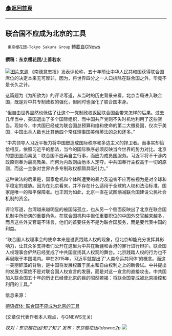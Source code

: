 ###  [:house:返回首頁](https://github.com/ourhimalayas/txt)
---


## 联合国不应成为北京的工具
` 東京櫻花団-Tokyo Sakura Group` [轉載自GNews](https://gnews.org/zh-hans/1613947/)

#### 撰稿：东京樱花团/上善若水
![](https://assets.gnews.org/wp-content/uploads/2021/10/12.gif)[图片来源](https://www.un.org/zh/aboutun/flag.shtml)
《南德意志报》发表评论称，五十年前让中华人民共和国获得联合国席位的决定本来无可厚非，因为，将世界四分之一人口排除在联合国之外，毕竟不是长久之计。

这篇题为《为所欲为》的评论写道，从当时的历史背景来看，北京当局进入联合国，既是对中共专制政权的强化，但同时也强化了联合国本身。

“但自由世界显然也低估了让这个一党制政权返回联合国会带来怎样的后果。过去几年当中，美国退出了多个国际组织，而中国共产党则不失时机地利用了这些空当。现如今，中共国已经成为联合国总预算和维和使命的第二大缴费国，仅次于美国，中国出兵人数也比其他四个常任理事国美俄英法的总和还多。”

“中共领导人习近平极力将中国塑造成国际秩序和多边主义的捍卫者。而事实却恰恰相反，依照习近平的想法，当今的国际秩序必须反映当今世界的势力对比。北京的意图显而易见：联合国不应再自主行事，而应为成员国服务。习近平将不干涉内政原则奉为最高教条，而何为内政则由他本人定夺。中共国奉行主权高于一切的原则，而这一主张对世界许多专制政权都颇具吸引力。”

这种做法的后果是，国家危机和个体所遭受的暴力及迫害不应再被视为是对全球和平稳定的威胁。因为在北京看来，并不存在什么适用于全球的人权和法治标准，国家是唯一的和平保障者。也正因为如此，北京一直在试图缩减联合国建设公民社会机制的资金。

评论写道，台湾越来越明显的被国际孤立，也从另一个侧面反映出了北京在联合国机制中所扮演的重要角色。在联合国机构中担任重要职位的中国外交官越来越多，而且这些外交官毫不讳言，他们的首要任务不是为联合国服务，而是要代表中国的利益。

“联合国人权理事会的使命本来是谴责践踏人权的现象，但北京却能充分发挥其影响力，让其众多支持者们公开在这里为中共在新疆和香港的罪行进行辩护。联合国人权理事会俨然已经变成了中共国宣扬其人权观的舞台。北京践踏人权的行为也不再局限于本国境内。早在2015年，习近平就提出了’人类命运共同体’的概念。而这一美丽辞藻的背后，是中国将发展权置于民主和自由权利之上的新尝试。中共提出的发展方案绝不是对联合国人权宣言的发展，而是对这一宣言的直接攻击。中共国加入联合国五十年的历史已经使北京的目的昭然若揭：将联合国变成被北京操控和利用的工具。”

信息来源：

[德语媒体: 联合国不应成为北京的工具](https://www.dw.com/zh/%E5%BE%B7%E8%AF%AD%E5%AA%92%E4%BD%93-%E8%81%94%E5%90%88%E5%9B%BD%E4%B8%8D%E5%BA%94%E6%88%90%E4%B8%BA%E5%8C%97%E4%BA%AC%E7%9A%84%E5%B7%A5%E5%85%B7/a-59588731)

(文章仅代表作者本人观点，与GNEWS无关)

*校对：东京樱花团/知了知了
发布：东京樱花团/tdownc2p*
![](https://assets.gnews.org/wp-content/uploads/2021/08/image0-1-36.jpg)
